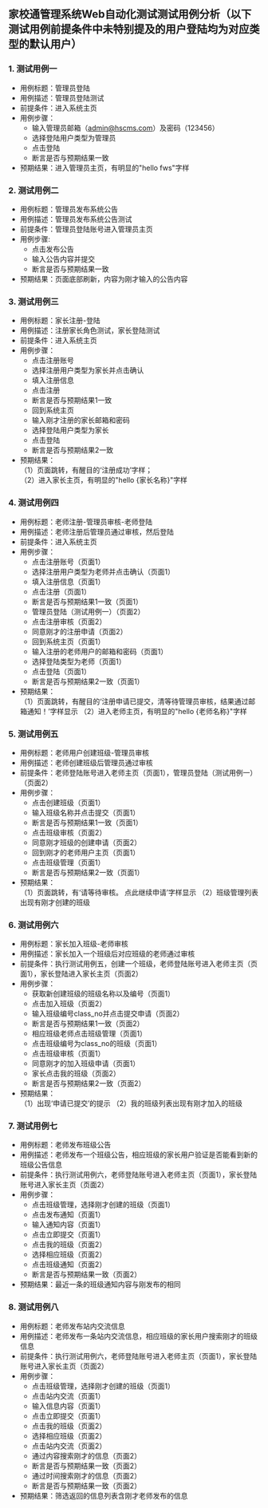 ## 家校通管理系统Web自动化测试测试用例分析（以下测试用例前提条件中未特别提及的用户登陆均为对应类型的默认用户）

### 1. 测试用例一
* 用例标题：管理员登陆
* 用例描述：管理员登陆测试
* 前提条件：进入系统主页
* 用例步骤：
  * 输入管理员邮箱（admin@hscms.com）及密码（123456）
  * 选择登陆用户类型为管理员
  * 点击登陆
  * 断言是否与预期结果一致
* 预期结果：进入管理员主页，有明显的"hello fws"字样

### 2. 测试用例二
* 用例标题：管理员发布系统公告
* 用例描述：管理员发布系统公告测试
* 前提条件：管理员登陆账号进入管理员主页
* 用例步骤:
  * 点击发布公告
  * 输入公告内容并提交
  * 断言是否与预期结果一致
* 预期结果：页面底部刷新，内容为刚才输入的公告内容

### 3. 测试用例三
* 用例标题：家长注册-登陆
* 用例描述：注册家长角色测试，家长登陆测试
* 前提条件：进入系统主页
* 用例步骤：
  * 点击注册账号
  * 选择注册用户类型为家长并点击确认
  * 填入注册信息
  * 点击注册
  * 断言是否与预期结果1一致
  * 回到系统主页
  * 输入刚才注册的家长邮箱和密码
  * 选择登陆用户类型为家长
  * 点击登陆
  * 断言是否与预期结果2一致
* 预期结果：<br>
  （1）页面跳转，有醒目的‘注册成功’字样；<br>
  （2）进入家长主页，有明显的"hello {家长名称}"字样

### 4. 测试用例四
* 用例标题：老师注册-管理员审核-老师登陆
* 用例描述：老师注册后管理员通过审核，然后登陆
* 前提条件：进入系统主页
* 用例步骤：
  * 点击注册账号（页面1）
  * 选择注册用户类型为老师并点击确认（页面1）
  * 填入注册信息（页面1）
  * 点击注册（页面1）
  * 断言是否与预期结果1一致（页面1）
  * 管理员登陆（测试用例一）（页面2）
  * 点击注册审核（页面2）
  * 同意刚才的注册申请（页面2）
  * 回到系统主页（页面1）
  * 输入注册的老师用户的邮箱和密码（页面1）
  * 选择登陆类型为老师（页面1）
  * 点击登陆（页面1）
  * 断言是否与预期结果2一致（页面1）
* 预期结果：<br>
  （1）页面跳转，有醒目的‘注册申请已提交，清等待管理员审核，结果通过邮箱通知！’字样显示
  （2）进入老师主页，有明显的"hello {老师名称}"字样

### 5. 测试用例五
* 用例标题：老师用户创建班级-管理员审核
* 用例描述：老师创建班级后管理员通过审核
* 前提条件：老师登陆账号进入老师主页（页面1），管理员登陆（测试用例一）（页面2）
* 用例步骤：
  * 点击创建班级（页面1）
  * 输入班级名称并点击提交（页面1）
  * 断言是否与预期结果1一致（页面1）
  * 点击班级审核（页面2）
  * 同意刚才班级的创建申请（页面2）
  * 回到刚才的老师用户主页（页面1）
  * 点击班级管理（页面1）
  * 断言是否与预期结果2一致（页面1）
* 预期结果：<br>
  （1）页面跳转，有‘请等待审核。 点此继续申请’字样显示
  （2）班级管理列表出现有刚才创建的班级

### 6. 测试用例六
* 用例标题：家长加入班级-老师审核
* 用例描述：家长加入一个班级后对应班级的老师通过审核
* 前提条件：执行测试用例五，创建一个班级，老师登陆账号进入老师主页（页面1），家长登陆进入家长主页（页面2）
* 用例步骤：
  * 获取新创建班级的班级名称以及编号（页面1）
  * 点击加入班级（页面2）
  * 输入班级编号class_no并点击提交申请（页面2）
  * 断言是否与预期结果1一致（页面2）
  * 相应班级老师点击班级管理（页面1）
  * 点击班级编号为class_no的班级（页面1）
  * 点击班级审核（页面1）
  * 同意刚才的加入班级申请（页面1）
  * 家长点击我的班级（页面2）
  * 断言是否与预期结果2一致（页面2）
* 预期结果：<br>
  （1）出现‘申请已提交’的提示
  （2）我的班级列表出现有刚才加入的班级

### 7. 测试用例七
* 用例标题：老师发布班级公告
* 用例描述：老师发布一个班级公告，相应班级的家长用户验证是否能看到新的班级公告信息
* 前提条件：执行测试用例六，老师登陆账号进入老师主页（页面1），家长登陆账号进入家长主页（页面2）
* 用例步骤：
  * 点击班级管理，选择刚才创建的班级（页面1）
  * 点击发布通知（页面1）
  * 输入通知内容（页面1）
  * 点击立即提交（页面1）
  * 点击我的班级（页面2）
  * 选择相应班级（页面2）
  * 点击班级通知（页面2）
  * 断言是否与预期结果一致（页面2）
* 预期结果：最近一条的班级通知内容与刚发布的相同

### 8. 测试用例八
* 用例标题：老师发布站内交流信息
* 用例描述：老师发布一条站内交流信息，相应班级的家长用户搜索刚才的班级信息
* 前提条件：执行测试用例六，老师登陆账号进入老师主页（页面1），家长登陆账号进入家长主页（页面2）
* 用例步骤：
  * 点击班级管理，选择刚才创建的班级（页面1）
  * 点击站内交流（页面1）
  * 输入信息内容（页面1）
  * 点击立即提交（页面1）
  * 点击我的班级（页面2）
  * 选择相应班级（页面2）
  * 点击站内交流（页面2）
  * 通过内容搜索刚才的信息（页面2）
  * 断言是否与预期结果一致（页面2）
  * 通过时间搜索刚才的信息（页面2）
  * 断言是否与预期结果一致（页面2）
* 预期结果：筛选返回的信息列表含刚才老师发布的信息
